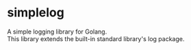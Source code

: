 # simplelog
A simple logging library for Golang.  
This library extends the built-in standard library's log package.
